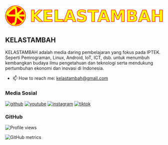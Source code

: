 ![KELASTAMBAH](https://raw.githubusercontent.com/KELASTAMBAH/KELASTAMBAH/main/ktkt.png)
## KELASTAMBAH

KELASTAMBAH adalah media daring pembelajaran yang fokus pada IPTEK. Seperti Pemrograman, Linux, Android, IoT,  ICT, dsb. untuk menumbuh kembangkan budaya ilmu pengetahuan dan teknologi serta mendukung pertumbuhan ekonomi dan inovasi di Indonesia.

- 📫 How to reach me: kelastambah@gmail.com

### Media Sosial
[<img src='https://cdn.jsdelivr.net/npm/simple-icons@3.0.1/icons/github.svg' alt='github' height='40'>](https://github.com/KELASTAMBAH)  [<img src='https://cdn.jsdelivr.net/npm/simple-icons@3.0.1/icons/youtube.svg' alt='youtube' height='40'>](https://www.youtube.com/@KELASTAMBAH/)  [<img src='https://cdn.jsdelivr.net/npm/simple-icons@3.0.1/icons/instagram.svg' alt='instagram' height='40'>](https://www.instagram.com/@kelastambah/)  [<img src='https://cdn.jsdelivr.net/npm/simple-icons@3.0.1/icons/tiktok.svg' alt='tiktok' height='40'>](https://tiktok.com/@kelastambah)  

### GitHub
![Profile views](https://gpvc.arturio.dev/KELASTAMBAH) 

![GitHub metrics](https://metrics.lecoq.io/KELASTAMBAH)  

